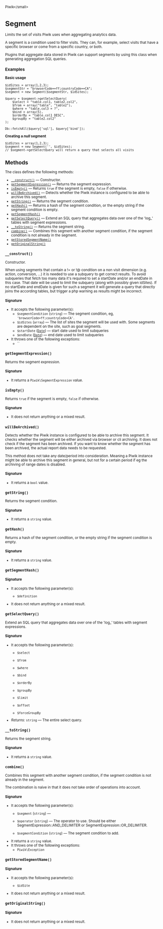 <small>Piwik\</small>

Segment
=======

Limits the set of visits Piwik uses when aggregating analytics data.

A segment is a condition used to filter visits. They can, for example,
select visits that have a specific browser or come from a specific
country, or both.

Plugins that aggregate data stored in Piwik can support segments by
using this class when generating aggregation SQL queries.

### Examples

**Basic usage**

    $idSites = array(1,2,3);
    $segmentStr = "browserCode==ff;countryCode==CA";
    $segment = new Segment($segmentStr, $idSites);

    $query = $segment->getSelectQuery(
        $select = "table.col1, table2.col2",
        $from = array("table", "table2"),
        $where = "table.col3 = ?",
        $bind = array(5),
        $orderBy = "table.col1 DESC",
        $groupBy = "table2.col2"
    );

    Db::fetchAll($query['sql'], $query['bind']);

**Creating a _null_ segment**

    $idSites = array(1,2,3);
    $segment = new Segment('', $idSites);
    // $segment->getSelectQuery will return a query that selects all visits

Methods
-------

The class defines the following methods:

- [`__construct()`](#__construct) &mdash; Constructor.
- [`getSegmentExpression()`](#getsegmentexpression) &mdash; Returns the segment expression.
- [`isEmpty()`](#isempty) &mdash; Returns `true` if the segment is empty, `false` if otherwise.
- [`willBeArchived()`](#willbearchived) &mdash; Detects whether the Piwik instance is configured to be able to archive this segment.
- [`getString()`](#getstring) &mdash; Returns the segment condition.
- [`getHash()`](#gethash) &mdash; Returns a hash of the segment condition, or the empty string if the segment condition is empty.
- [`getSegmentHash()`](#getsegmenthash)
- [`getSelectQuery()`](#getselectquery) &mdash; Extend an SQL query that aggregates data over one of the 'log_' tables with segment expressions.
- [`__toString()`](#__tostring) &mdash; Returns the segment string.
- [`combine()`](#combine) &mdash; Combines this segment with another segment condition, if the segment condition is not already in the segment.
- [`getStoredSegmentName()`](#getstoredsegmentname)
- [`getOriginalString()`](#getoriginalstring)

<a name="__construct" id="__construct"></a>
<a name="__construct" id="__construct"></a>
### `__construct()`

Constructor.

When using segments that contain a != or !@ condition on a non visit dimension (e.g. action, conversion, ...) it
is needed to use a subquery to get correct results. To avoid subqueries that fetch too many data it's required to
set a startDate and/or an endDate in this case. That date will be used to limit the subquery (along with possibly
given idSites). If no startDate and endDate is given for such a segment it will generate a query that directly
joins the according tables, but trigger a php warning as results might be incorrect.

#### Signature

-  It accepts the following parameter(s):
    - `$segmentCondition` (`string`) &mdash;
       The segment condition, eg, `'browserCode=ff;countryCode=CA'`.
    - `$idSites` (`array`) &mdash;
       The list of sites the segment will be used with. Some segments are dependent on the site, such as goal segments.
    - `$startDate` ([`Date`](../Piwik/Date.md)) &mdash;
       start date used to limit subqueries
    - `$endDate` ([`Date`](../Piwik/Date.md)) &mdash;
       end date used to limit subqueries
- It throws one of the following exceptions:
    - ``

<a name="getsegmentexpression" id="getsegmentexpression"></a>
<a name="getSegmentExpression" id="getSegmentExpression"></a>
### `getSegmentExpression()`

Returns the segment expression.

#### Signature

- It returns a `Piwik\SegmentExpression` value.

<a name="isempty" id="isempty"></a>
<a name="isEmpty" id="isEmpty"></a>
### `isEmpty()`

Returns `true` if the segment is empty, `false` if otherwise.

#### Signature

- It does not return anything or a mixed result.

<a name="willbearchived" id="willbearchived"></a>
<a name="willBeArchived" id="willBeArchived"></a>
### `willBeArchived()`

Detects whether the Piwik instance is configured to be able to archive this segment. It checks whether the segment
will be either archived via browser or cli archiving. It does not check if the segment has been archived. If you
want to know whether the segment has been archived, the actual report data needs to be requested.

This method does not take any date/period into consideration. Meaning a Piwik instance might be able to archive
this segment in general, but not for a certain period if eg the archiving of range dates is disabled.

#### Signature

- It returns a `bool` value.

<a name="getstring" id="getstring"></a>
<a name="getString" id="getString"></a>
### `getString()`

Returns the segment condition.

#### Signature

- It returns a `string` value.

<a name="gethash" id="gethash"></a>
<a name="getHash" id="getHash"></a>
### `getHash()`

Returns a hash of the segment condition, or the empty string if the segment
condition is empty.

#### Signature

- It returns a `string` value.

<a name="getsegmenthash" id="getsegmenthash"></a>
<a name="getSegmentHash" id="getSegmentHash"></a>
### `getSegmentHash()`

#### Signature

-  It accepts the following parameter(s):
    - `$definition`
      
- It does not return anything or a mixed result.

<a name="getselectquery" id="getselectquery"></a>
<a name="getSelectQuery" id="getSelectQuery"></a>
### `getSelectQuery()`

Extend an SQL query that aggregates data over one of the 'log_' tables with segment expressions.

#### Signature

-  It accepts the following parameter(s):
    - `$select`
      
    - `$from`
      
    - `$where`
      
    - `$bind`
      
    - `$orderBy`
      
    - `$groupBy`
      
    - `$limit`
      
    - `$offset`
      
    - `$forceGroupBy`
      

- *Returns:*  `string` &mdash;
    The entire select query.

<a name="__tostring" id="__tostring"></a>
<a name="__toString" id="__toString"></a>
### `__toString()`

Returns the segment string.

#### Signature

- It returns a `string` value.

<a name="combine" id="combine"></a>
<a name="combine" id="combine"></a>
### `combine()`

Combines this segment with another segment condition, if the segment condition is not already
in the segment.

The combination is naive in that it does not take order of operations into account.

#### Signature

-  It accepts the following parameter(s):
    - `$segment` (`string`) &mdash;
      
    - `$operator` (`string`) &mdash;
       The operator to use. Should be either SegmentExpression::AND_DELIMITER or SegmentExpression::OR_DELIMITER.
    - `$segmentCondition` (`string`) &mdash;
       The segment condition to add.
- It returns a `string` value.
- It throws one of the following exceptions:
    - `Piwik\Exception`

<a name="getstoredsegmentname" id="getstoredsegmentname"></a>
<a name="getStoredSegmentName" id="getStoredSegmentName"></a>
### `getStoredSegmentName()`

#### Signature

-  It accepts the following parameter(s):
    - `$idSite`
      
- It does not return anything or a mixed result.

<a name="getoriginalstring" id="getoriginalstring"></a>
<a name="getOriginalString" id="getOriginalString"></a>
### `getOriginalString()`

#### Signature

- It does not return anything or a mixed result.

